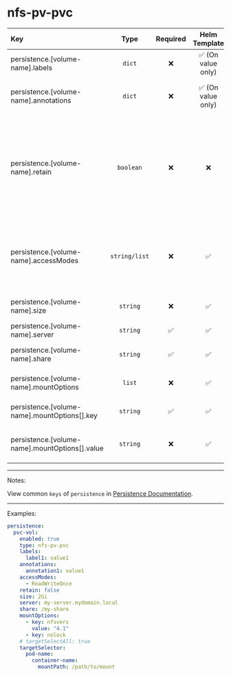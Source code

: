 # nfs-pv-pvc

| Key                                            |     Type      | Required |   Helm Template    |                        Default                         | Description                                                                                                                      |
| :--------------------------------------------- | :-----------: | :------: | :----------------: | :----------------------------------------------------: | :------------------------------------------------------------------------------------------------------------------------------- |
| persistence.[volume-name].labels               |    `dict`     |    ❌    | ✅ (On value only) |                          `{}`                          | Additional labels for persistence                                                                                                |
| persistence.[volume-name].annotations          |    `dict`     |    ❌    | ✅ (On value only) |                          `{}`                          | Additional annotations for persistence                                                                                           |
| persistence.[volume-name].retain               |   `boolean`   |    ❌    |         ❌         |   `{{ .Values.global.fallbackDefaults.pvcRetain }}`    | Define wether the to add helm annotation to retain resource on uninstall (Middleware should also retain it when deleting the NS) |
| persistence.[volume-name].accessModes          | `string/list` |    ❌    |         ✅         | `{{ .Values.global.fallbackDefaults.pvcAccessModes }}` | Define the accessModes of the PVC, if it's single can be defined as a string, multiple as a list                                 |
| persistence.[volume-name].size                 |   `string`    |    ❌    |         ✅         |    `{{ .Values.global.fallbackDefaults.pvcSize }}`     | Define the size of the PVC                                                                                                       |
| persistence.[volume-name].server               |   `string`    |    ✅    |         ✅         |                          `""`                          | Define NFS Server                                                                                                                |
| persistence.[volume-name].share                |   `string`    |    ✅    |         ✅         |                          `""`                          | Define NFS Share (Must start with `/`)                                                                                           |
| persistence.[volume-name].mountOptions         |    `list`     |    ❌    |         ✅         |                          `[]`                          | Define mount options for the CSI                                                                                                 |
| persistence.[volume-name].mountOptions[].key   |   `string`    |    ✅    |         ✅         |                          `[]`                          | Define key of mount option for the CSI                                                                                           |
| persistence.[volume-name].mountOptions[].value |   `string`    |    ❌    |         ✅         |                          `[]`                          | Define value of mount option for the CSI                                                                                         |

---

Notes:

View common `keys` of `persistence` in [Persistence Documentation](README.md).

---

Examples:

```yaml
persistence:
  pvc-vol:
    enabled: true
    type: nfs-pv-pvc
    labels:
      label1: value1
    annotations:
      annotation1: value1
    accessModes:
      - ReadWriteOnce
    retain: false
    size: 2Gi
    server: my-server.mydomain.local
    share: /my-share
    mountOptions:
      - key: nfsvers
        value: "4.1"
      - key: nolock
    # targetSelectAll: true
    targetSelector:
      pod-name:
        container-name:
          mountPath: /path/to/mount
```
